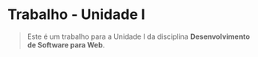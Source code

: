 # Trabalho - Unidade I

> Este é um trabalho para a Unidade I da disciplina **Desenvolvimento de Software para Web**.
